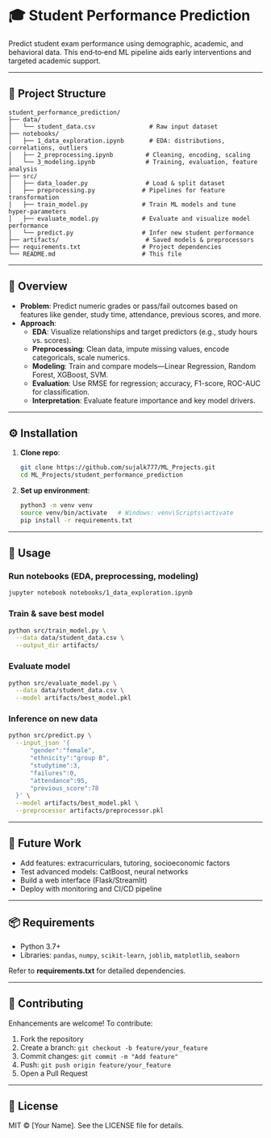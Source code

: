 # 🎓 Student Performance Prediction

Predict student exam performance using demographic, academic, and behavioral data. This end‑to‑end ML pipeline aids early interventions and targeted academic support.

---

## 📁 Project Structure

```
student_performance_prediction/
├── data/
│   └── student_data.csv               # Raw input dataset
├── notebooks/
│   ├── 1_data_exploration.ipynb       # EDA: distributions, correlations, outliers
│   ├── 2_preprocessing.ipynb         # Cleaning, encoding, scaling
│   └── 3_modeling.ipynb              # Training, evaluation, feature analysis
├── src/
│   ├── data_loader.py                # Load & split dataset
│   ├── preprocessing.py             # Pipelines for feature transformation
│   ├── train_model.py               # Train ML models and tune hyper‑parameters
│   ├── evaluate_model.py            # Evaluate and visualize model performance
│   └── predict.py                   # Infer new student performance
├── artifacts/                        # Saved models & preprocessors
├── requirements.txt                 # Project dependencies
└── README.md                        # This file
```

---

## 🧠 Overview

- **Problem**: Predict numeric grades or pass/fail outcomes based on features like gender, study time, attendance, previous scores, and more.
- **Approach**:
  - **EDA**: Visualize relationships and target predictors (e.g., study hours vs. scores).
  - **Preprocessing**: Clean data, impute missing values, encode categoricals, scale numerics.
  - **Modeling**: Train and compare models—Linear Regression, Random Forest, XGBoost, SVM.
  - **Evaluation**: Use RMSE for regression; accuracy, F1-score, ROC-AUC for classification.
  - **Interpretation**: Evaluate feature importance and key model drivers.

---

## ⚙️ Installation

1. **Clone repo**:
   ```bash
   git clone https://github.com/sujalk777/ML_Projects.git
   cd ML_Projects/student_performance_prediction
   ```

2. **Set up environment**:
   ```bash
   python3 -m venv venv
   source venv/bin/activate   # Windows: venv\Scripts\activate
   pip install -r requirements.txt
   ```

---

## 🚀 Usage

### Run notebooks (EDA, preprocessing, modeling)
```bash
jupyter notebook notebooks/1_data_exploration.ipynb
```

### Train & save best model
```bash
python src/train_model.py \
  --data data/student_data.csv \
  --output_dir artifacts/
```

### Evaluate model
```bash
python src/evaluate_model.py \
  --data data/student_data.csv \
  --model artifacts/best_model.pkl
```

### Inference on new data
```bash
python src/predict.py \
  --input_json '{
      "gender":"female",
      "ethnicity":"group B",
      "studytime":3,
      "failures":0,
      "attendance":95,
      "previous_score":78
  }' \
  --model artifacts/best_model.pkl \
  --preprocessor artifacts/preprocessor.pkl
```

---

## 🔧 Future Work

- Add features: extracurriculars, tutoring, socioeconomic factors
- Test advanced models: CatBoost, neural networks
- Build a web interface (Flask/Streamlit)
- Deploy with monitoring and CI/CD pipeline

---

## 📦 Requirements

- Python 3.7+
- Libraries: `pandas`, `numpy`, `scikit-learn`, `joblib`, `matplotlib`, `seaborn`

Refer to **requirements.txt** for detailed dependencies.

---

## 🤝 Contributing

Enhancements are welcome! To contribute:
1. Fork the repository  
2. Create a branch: `git checkout -b feature/your_feature`
3. Commit changes: `git commit -m "Add feature"`
4. Push: `git push origin feature/your_feature`
5. Open a Pull Request

---

## 📄 License

MIT © [Your Name]. See the LICENSE file for details.
